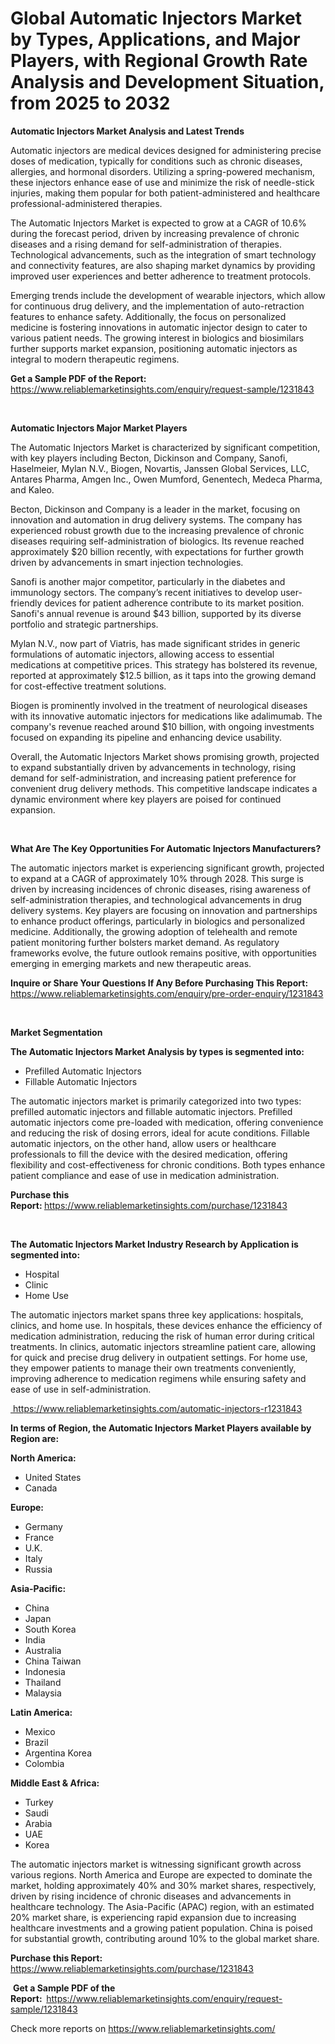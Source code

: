 <p><h1>Global Automatic Injectors Market by Types, Applications, and Major Players, with Regional Growth Rate Analysis and Development Situation, from 2025 to 2032</h1></p><p><strong>Automatic Injectors Market Analysis and Latest Trends</strong></p>
<p><p>Automatic injectors are medical devices designed for administering precise doses of medication, typically for conditions such as chronic diseases, allergies, and hormonal disorders. Utilizing a spring-powered mechanism, these injectors enhance ease of use and minimize the risk of needle-stick injuries, making them popular for both patient-administered and healthcare professional-administered therapies.</p><p>The Automatic Injectors Market is expected to grow at a CAGR of 10.6% during the forecast period, driven by increasing prevalence of chronic diseases and a rising demand for self-administration of therapies. Technological advancements, such as the integration of smart technology and connectivity features, are also shaping market dynamics by providing improved user experiences and better adherence to treatment protocols.</p><p>Emerging trends include the development of wearable injectors, which allow for continuous drug delivery, and the implementation of auto-retraction features to enhance safety. Additionally, the focus on personalized medicine is fostering innovations in automatic injector design to cater to various patient needs. The growing interest in biologics and biosimilars further supports market expansion, positioning automatic injectors as integral to modern therapeutic regimens.</p></p>
<p><strong>Get a Sample PDF of the Report:&nbsp;</strong> <a href="https://www.reliablemarketinsights.com/enquiry/request-sample/1231843?utm_campaign=2179&utm_medium=2&utm_source=Github&utm_content=ia&utm_term=03032025&utm_id=automatic-injectors">https://www.reliablemarketinsights.com/enquiry/request-sample/1231843</a></p>
<p>&nbsp;</p>
<p><strong>Automatic Injectors Major Market Players</strong></p>
<p><p>The Automatic Injectors Market is characterized by significant competition, with key players including Becton, Dickinson and Company, Sanofi, Haselmeier, Mylan N.V., Biogen, Novartis, Janssen Global Services, LLC, Antares Pharma, Amgen Inc., Owen Mumford, Genentech, Medeca Pharma, and Kaleo. </p><p>Becton, Dickinson and Company is a leader in the market, focusing on innovation and automation in drug delivery systems. The company has experienced robust growth due to the increasing prevalence of chronic diseases requiring self-administration of biologics. Its revenue reached approximately $20 billion recently, with expectations for further growth driven by advancements in smart injection technologies.</p><p>Sanofi is another major competitor, particularly in the diabetes and immunology sectors. The company’s recent initiatives to develop user-friendly devices for patient adherence contribute to its market position. Sanofi's annual revenue is around $43 billion, supported by its diverse portfolio and strategic partnerships.</p><p>Mylan N.V., now part of Viatris, has made significant strides in generic formulations of automatic injectors, allowing access to essential medications at competitive prices. This strategy has bolstered its revenue, reported at approximately $12.5 billion, as it taps into the growing demand for cost-effective treatment solutions.</p><p>Biogen is prominently involved in the treatment of neurological diseases with its innovative automatic injectors for medications like adalimumab. The company's revenue reached around $10 billion, with ongoing investments focused on expanding its pipeline and enhancing device usability.</p><p>Overall, the Automatic Injectors Market shows promising growth, projected to expand substantially driven by advancements in technology, rising demand for self-administration, and increasing patient preference for convenient drug delivery methods. This competitive landscape indicates a dynamic environment where key players are poised for continued expansion.</p></p>
<p>&nbsp;</p>
<p><strong>What Are The Key Opportunities For Automatic Injectors Manufacturers?</strong></p>
<p><p>The automatic injectors market is experiencing significant growth, projected to expand at a CAGR of approximately 10% through 2028. This surge is driven by increasing incidences of chronic diseases, rising awareness of self-administration therapies, and technological advancements in drug delivery systems. Key players are focusing on innovation and partnerships to enhance product offerings, particularly in biologics and personalized medicine. Additionally, the growing adoption of telehealth and remote patient monitoring further bolsters market demand. As regulatory frameworks evolve, the future outlook remains positive, with opportunities emerging in emerging markets and new therapeutic areas.</p></p>
<p><strong>Inquire or Share Your Questions If Any Before Purchasing This Report:</strong> <a href="https://www.reliablemarketinsights.com/enquiry/pre-order-enquiry/1231843?utm_campaign=2179&utm_medium=2&utm_source=Github&utm_content=ia&utm_term=03032025&utm_id=automatic-injectors">https://www.reliablemarketinsights.com/enquiry/pre-order-enquiry/1231843</a></p>
<p>&nbsp;</p>
<p><strong>Market Segmentation</strong></p>
<p><strong>The Automatic Injectors Market Analysis by types is segmented into:</strong></p>
<p><ul><li>Prefilled Automatic Injectors</li><li>Fillable Automatic Injectors</li></ul></p>
<p><p>The automatic injectors market is primarily categorized into two types: prefilled automatic injectors and fillable automatic injectors. Prefilled automatic injectors come pre-loaded with medication, offering convenience and reducing the risk of dosing errors, ideal for acute conditions. Fillable automatic injectors, on the other hand, allow users or healthcare professionals to fill the device with the desired medication, offering flexibility and cost-effectiveness for chronic conditions. Both types enhance patient compliance and ease of use in medication administration.</p></p>
<p><strong>Purchase this Report:&nbsp;</strong><a href="https://www.reliablemarketinsights.com/purchase/1231843?utm_campaign=2179&utm_medium=2&utm_source=Github&utm_content=ia&utm_term=03032025&utm_id=automatic-injectors">https://www.reliablemarketinsights.com/purchase/1231843</a></p>
<p>&nbsp;</p>
<p><strong>The Automatic Injectors Market Industry Research by Application is segmented into:</strong></p>
<p><ul><li>Hospital</li><li>Clinic</li><li>Home Use</li></ul></p>
<p><p>The automatic injectors market spans three key applications: hospitals, clinics, and home use. In hospitals, these devices enhance the efficiency of medication administration, reducing the risk of human error during critical treatments. In clinics, automatic injectors streamline patient care, allowing for quick and precise drug delivery in outpatient settings. For home use, they empower patients to manage their own treatments conveniently, improving adherence to medication regimens while ensuring safety and ease of use in self-administration.</p></p>
<p><a href="https://www.reliablemarketinsights.com/automatic-injectors-r1231843?utm_campaign=2179&utm_medium=2&utm_source=Github&utm_content=ia&utm_term=03032025&utm_id=automatic-injectors">&nbsp;https://www.reliablemarketinsights.com/automatic-injectors-r1231843</a></p>
<p><strong>In terms of Region, the Automatic Injectors Market Players available by Region are:</strong></p>
<p>
    <p> <strong> North America: </strong>
        <ul>
            <li>United States</li>
            <li>Canada</li>
        </ul>
        </p> 
    <p> <strong> Europe: </strong>
        <ul>
            <li>Germany</li>
            <li>France</li>
            <li>U.K.</li>
            <li>Italy</li>
            <li>Russia</li>
        </ul>
        </p> 
    <p> <strong> Asia-Pacific: </strong>
        <ul>
            <li>China</li>
            <li>Japan</li>
            <li>South Korea</li>
            <li>India</li>
            <li>Australia</li>
            <li>China Taiwan</li>
            <li>Indonesia</li>
            <li>Thailand</li>
            <li>Malaysia</li>
        </ul>
        </p> 
    <p> <strong> Latin America: </strong>
        <ul>
            <li>Mexico</li>
            <li>Brazil</li>
            <li>Argentina Korea</li>
            <li>Colombia</li>
        </ul>
        </p> 
    <p> <strong> Middle East & Africa: </strong>
        <ul>
            <li>Turkey</li>
            <li>Saudi</li>
            <li>Arabia</li>
            <li>UAE</li>
            <li>Korea</li>
        </ul>
    </p>
    </p>
<p><p>The automatic injectors market is witnessing significant growth across various regions. North America and Europe are expected to dominate the market, holding approximately 40% and 30% market shares, respectively, driven by rising incidence of chronic diseases and advancements in healthcare technology. The Asia-Pacific (APAC) region, with an estimated 20% market share, is experiencing rapid expansion due to increasing healthcare investments and a growing patient population. China is poised for substantial growth, contributing around 10% to the global market share.</p></p>
<p><strong>Purchase this Report: </strong><a href="https://www.reliablemarketinsights.com/purchase/1231843?utm_campaign=2179&utm_medium=2&utm_source=Github&utm_content=ia&utm_term=03032025&utm_id=automatic-injectors">https://www.reliablemarketinsights.com/purchase/1231843</a></p>
<p>&nbsp;<strong>Get a Sample PDF of the Report:&nbsp;&nbsp;</strong><a href="https://www.reliablemarketinsights.com/enquiry/request-sample/1231843?utm_campaign=2179&utm_medium=2&utm_source=Github&utm_content=ia&utm_term=03032025&utm_id=automatic-injectors">https://www.reliablemarketinsights.com/enquiry/request-sample/1231843</a></p>
<p><strong></strong></p>
<p>Check more reports on <a href="https://www.reliablemarketinsights.com/?utm_campaign=2179&utm_medium=2&utm_source=Github&utm_content=ia&utm_term=03032025&utm_id=automatic-injectors">https://www.reliablemarketinsights.com/</a></p>